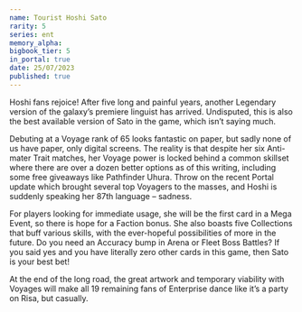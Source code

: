 ```yaml
---
name: Tourist Hoshi Sato
rarity: 5
series: ent
memory_alpha:
bigbook_tier: 5
in_portal: true
date: 25/07/2023
published: true
---
```


Hoshi fans rejoice! After five long and painful years, another Legendary version of the galaxy’s premiere linguist has arrived. Undisputed, this is also the best available version of Sato in the game, which isn’t saying much.

Debuting at a Voyage rank of 65 looks fantastic on paper, but sadly none of us have paper, only digital screens. The reality is that despite her six Anti-mater Trait matches, her Voyage power is locked behind a common skillset where there are over a dozen better options as of this writing, including some free giveaways like Pathfinder Uhura. Throw on the recent Portal update which brought several top Voyagers to the masses, and Hoshi is suddenly speaking her 87th language – sadness.

For players looking for immediate usage, she will be the first card in a Mega Event, so there is hope for a Faction bonus. She also boasts five Collections that buff various skills, with the ever-hopeful possibilities of more in the future.  Do you need an Accuracy bump in Arena or Fleet Boss Battles? If you said yes and you have literally zero other cards in this game, then Sato is your best bet!

At the end of the long road, the great artwork and temporary viability with Voyages will make all 19 remaining fans of Enterprise dance like it’s a party on Risa, but casually.
